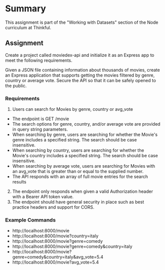# Summary
This assignment is part of the "Working with Datasets" section of the Node curriculum at Thinkful.

## Assignment
Create a project called moviedex-api and initialize it as an Express app to meet the following requirements.

Given a JSON file containing information about thousands of movies, create an Express application that supports getting the movies filtered by genre, country or average vote. Secure the API so that it can be safely opened to the public.

### Requirements
1. Users can search for Movies by genre, country or avg_vote
- The endpoint is GET /movie
- The search options for genre, country, and/or average vote are  provided in query string parameters.
- When searching by genre, users are searching for whether the Movie's genre includes a specified string. The search should be case insensitive.
- When searching by country, users are searching for whether the Movie's country includes a specified string. The search should be case insensitive.
- When searching by average vote, users are searching for Movies with an avg_vote that is greater than or equal to the supplied number.
- The API responds with an array of full movie entries for the search results

2. The endpoint only responds when given a valid Authorization header with a Bearer API token value.
3. The endpoint should have general security in place such as best practice headers and support for CORS.

### Example Commands
* http://localhost:8000/movie
* http://localhost:8000/movie?country=italy
* http://localhost:8000/movie?genre=comedy
* http://localhost:8000/movie?genre=comedy&country=italy
* http://localhost:8000/movie?genre=comedy&country=italy&avg_vote=5.4
* http://localhost:8000/movie?avg_vote=5.4
